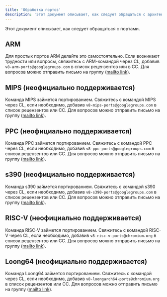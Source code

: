 ```yaml
---
title: 'Обработка портов'
description: 'Этот документ описывает, как следует обращаться с архитектурно-специфическими портами V8.'
---
```

Этот документ описывает, как следует обращаться с портами.

## ARM

Для простых портов ARM делайте это самостоятельно. Если возникают трудности или вопросы, свяжитесь с ARM-командой через CL, добавив `v8-arm-ports@googlegroups.com` в список рецензентов или в CC. Для вопросов можно отправить письмо на группу ([mailto link](mailto:v8-arm-ports@googlegroups.com)).

## MIPS (неофициально поддерживается)

Команда MIPS займется портированием. Свяжитесь с командой MIPS через CL, если необходимо, добавив `v8-mips-ports@googlegroups.com` в список рецензентов или CC. Для вопросов можно отправить письмо на группу ([mailto link](mailto:v8-mips-ports@googlegroups.com)).

## PPC (неофициально поддерживается)

Команда PPC займется портированием. Свяжитесь с командой PPC через CL, если необходимо, добавив `v8-ppc-ports@googlegroups.com` в список рецензентов или CC. Для вопросов можно отправить письмо на группу ([mailto link](mailto:v8-ppc-ports@googlegroups.com)).

## s390 (неофициально поддерживается)

Команда s390 займется портированием. Свяжитесь с командой s390 через CL, если необходимо, добавив `v8-s390-ports@googlegroups.com` в список рецензентов или CC. Для вопросов можно отправить письмо на группу ([mailto link](mailto:v8-s390-ports@googlegroups.com)).

## RISC-V (неофициально поддерживается)

Команда RISC-V займется портированием. Свяжитесь с командой RISC-V через CL, если необходимо, добавив `v8-risc-v-ports@chromium.org` в список рецензентов или CC. Для вопросов можно отправить письмо на группу ([mailto link](mailto:v8-risc-v-ports@chromium.org)).

## Loong64 (неофициально поддерживается)

Команда Loong64 займется портированием. Свяжитесь с командой через CL, если необходимо, добавив `v8-loongarch64-ports@chromium.org` в список рецензентов или CC. Для вопросов можно отправить письмо на группу ([mailto link](mailto:v8-loongarch64-ports@chromium.org)).
